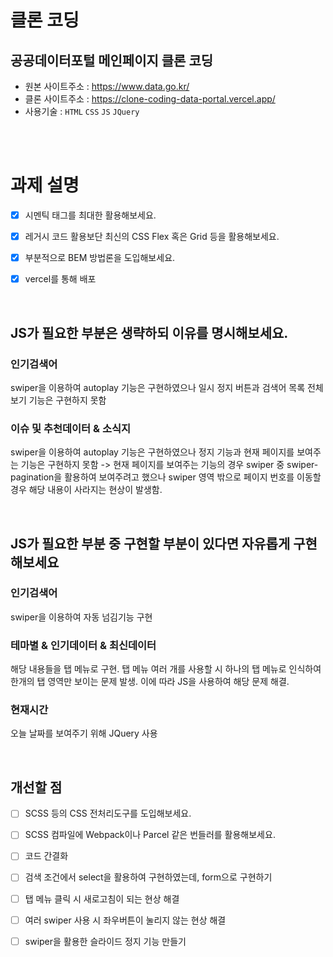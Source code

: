 # 클론 코딩
## 공공데이터포털 메인페이지 클론 코딩 
- 원본 사이트주소 : https://www.data.go.kr/ 
- 클론 사이트주소 : https://clone-coding-data-portal.vercel.app/
- 사용기술 : `HTML` `CSS` `JS` `JQuery`



<br/><br/>



# 과제 설명 
- [X] 시멘틱 태그를 최대한 활용해보세요.
- [X] 레거시 코드 활용보단 최신의 CSS Flex 혹은 Grid 등을 활용해보세요.
- [X] 부분적으로 BEM 방법론을 도입해보세요.
- [X] vercel를 통해 배포


<br/>


## JS가 필요한 부분은 생략하되 이유를 명시해보세요.
### **인기검색어** 
swiper을 이용하여 autoplay 기능은 구현하였으나 일시 정지 버튼과 검색어 목록 전체 보기 기능은 구현하지 못함 

### **이슈 및 추천데이터 & 소식지** 
swiper을 이용하여 autoplay 기능은 구현하였으나 정지 기능과 현재 페이지를 보여주는 기능은 구현하지 못함 -> 현재 페이지를 보여주는 기능의 경우 swiper 중 swiper-pagination을 활용하여 보여주려고 했으나 swiper 영역 밖으로 페이지 번호를 이동할 경우 해당 내용이 사라지는 현상이 발생함. 


<br/>


## JS가 필요한 부분 중 구현할 부분이 있다면 자유롭게 구현해보세요
### **인기검색어** 
swiper을 이용하여 자동 넘김기능 구현

### **테마별 & 인기데이터 & 최신데이터** 
해당 내용들을 탭 메뉴로 구현. 탭 메뉴 여러 개를 사용할 시 하나의 탭 메뉴로 인식하여 한개의 탭 영역만 보이는 문제 발생. 이에 따라 JS을 사용하여 해당 문제 해결.

### **현재시간** 
오늘 날짜를 보여주기 위해 JQuery 사용


<br/>


## 개선할 점
- [ ] SCSS 등의 CSS 전처리도구를 도입해보세요.
- [ ] SCSS 컴파일에 Webpack이나 Parcel 같은 번들러를 활용해보세요.
- [ ] 코드 간결화 
- [ ] 검색 조건에서 select을 활용하여 구현하였는데, form으로 구현하기
- [ ] 탭 메뉴 클릭 시 새로고침이 되는 현상 해결
- [ ] 여러 swiper 사용 시 좌우버튼이 눌리지 않는 현상 해결
- [ ] swiper을 활용한 슬라이드 정지 기능 만들기

